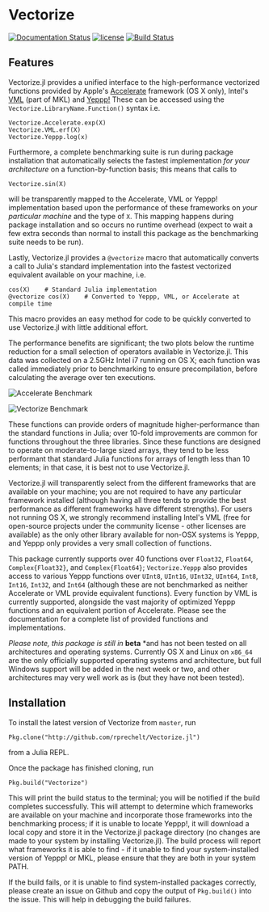 # Vectorize

[![Documentation Status](https://readthedocs.org/projects/vectorizejl/badge/?version=latest)](http://vectorizejl.readthedocs.io/en/latest/?badge=latest)
[![license](https://img.shields.io/github/license/mashape/apistatus.svg?maxAge=2592000)]()
[![Build Status](https://travis-ci.org/rprechelt/Vectorize.jl.svg?branch=master)](https://travis-ci.org/rprechelt/Vectorize.jl)

## Features
Vectorize.jl provides a unified interface to the high-performance vectorized functions provided by Apple's [Accelerate](https://developer.apple.com/reference/accelerate) framework (OS X only), Intel's [VML](https://software.intel.com/en-us/node/521751) (part of MKL) and [Yeppp!](http://www.yeppp.info/) These can be accessed using the `Vectorize.LibraryName.Function()` syntax i.e. 

    Vectorize.Accelerate.exp(X)
    Vectorize.VML.erf(X)
    Vectorize.Yeppp.log(x)

Furthermore, a complete benchmarking suite is run during package installation that automatically selects the fastest implementation *for your architecture* on a function-by-function basis; this means that calls to

    Vectorize.sin(X)

will be transparently mapped to the Accelerate, VML or Yeppp! implementation based upon the performance of these frameworks on *your particular machine* and the type of `X`. This mapping happens during package installation and so occurs no runtime overhead (expect to wait a few extra seconds than normal to install this package as the benchmarking suite needs to be run).

Lastly, Vectorize.jl provides a `@vectorize` macro that automatically converts a call to Julia's standard implementation into the fastest vectorized equivalent available on your machine, i.e.

    cos(X)    # Standard Julia implementation
    @vectorize cos(X)    # Converted to Yeppp, VML, or Accelerate at compile time

This macro provides an easy method for code to be quickly converted to use Vectorize.jl with little additional effort. 

The performance benefits are significant; the two plots below the runtime reduction for a small selection of operators available in Vectorize.jl. This data was collected on a 2.5GHz Intel i7 running on OS X; each function was called immediately prior to benchmarking to ensure precompilation, before calculating the average over ten executions. 

![Accelerate Benchmark](https://raw.githubusercontent.com/rprechelt/Vectorize.jl/master/doc/images/accelerate.png)

![Vectorize Benchmark](https://raw.githubusercontent.com/rprechelt/Vectorize.jl/master/doc/images/vectorize.png)

These functions can provide orders of magnitude higher-performance than the standard functions in Julia; over 10-fold improvements are common for functions throughout the three libraries. Since these functions are designed to operate on moderate-to-large sized arrays, they tend to be less performant that standard Julia functions for arrays of length less than 10 elements; in that case, it is best not to use Vectorize.jl. 

Vectorize.jl will transparently select from the different frameworks that are available on your machine; you are not required to have any particular framework installed (although having all three tends to provide the best performance as different frameworks have different strengths). For users not running OS X, we strongly recommend installing Intel's VML (free for open-source projects under the community license - other licenses are available) as the only other library available for non-OSX systems is Yeppp, and Yeppp only provides a very small collection of functions.

This package currently supports over 40 functions over `Float32`, `Float64`, `Complex{Float32}`, and `Complex{Float64}`; `Vectorize.Yeppp` also provides access to various Yeppp functions over `UInt8`, `UInt16`, `UInt32`, `UInt64`, `Int8`, `Int16`, `Int32`, and `Int64` (although these are not benchmarked as neither Accelerate or VML provide equivalent functions). Every function by VML is currently supported, alongside the vast majority of optimized Yeppp functions and an equivalent portion of Accelerate. Please see the documentation for a complete list of provided functions and implementations. 

*Please note, this package is still in* **beta** *and has not been tested on all architectures and operating systems. Currently OS X and Linux on `x86_64` are the only officially supported operating systems and architecture, but full Windows support will be added in the next week or two, and other architectures may very well work as is (but they have not been tested). 

## Installation 
To install the latest version of Vectorize from `master`, run

    Pkg.clone("http://github.com/rprechelt/Vectorize.jl")

from a Julia REPL. 

Once the package has finished cloning, run

    Pkg.build("Vectorize")

This will print the build status to the terminal; you will be notified if the build completes successfully. This will attempt to determine which frameworks are available on your machine and incorporate those frameworks into the benchmarking process; if it is unable to locate Yeppp!, it will download a local copy and store it in the Vectorize.jl package directory (no changes are made to your system by installing Vectorize.jl). The build process will report what frameworks it is able to find - if it unable to find your system-installed version of Yeppp! or MKL, please ensure that they are both in your system PATH. 

If the build fails, or it is unable to find system-installed packages correctly, please create an issue on Github and copy the output of `Pkg.build()` into the issue. This will help in debugging the build failures. 